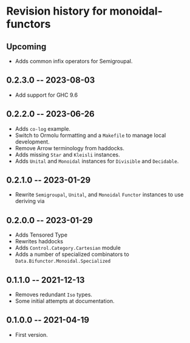# Revision history for monoidal-functors

## Upcoming
* Adds common infix operators for Semigroupal.

## 0.2.3.0 -- 2023-08-03
* Add support for GHC 9.6

## 0.2.2.0 -- 2023-06-26

* Adds `co-log` example.
* Switch to Ormolu formatting and a `Makefile` to manage local development.
* Remove Arrow terminology from haddocks.
* Adds missing `Star` and `Kleisli` instances.
* Adds `Unital` and `Monoidal` instances for `Divisible` and `Decidable`.

## 0.2.1.0 -- 2023-01-29

* Rewrite `Semigroupal`, `Unital`, and `Monoidal` `Functor` instances
  to use deriving via

## 0.2.0.0 -- 2023-01-29

* Adds Tensored Type
* Rewrites haddocks
* Adds `Control.Category.Cartesian` module
* Adds a number of specialized combinators to `Data.Bifunctor.Monoidal.Specialized`

## 0.1.1.0 -- 2021-12-13

* Removes redundant `Iso` types.
* Some initial attempts at documentation.

## 0.1.0.0 -- 2021-04-19

* First version.
